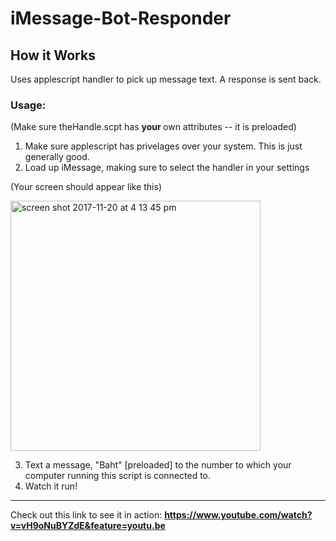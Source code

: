 # iMessage-Bot-Responder
## How it Works
Uses applescript handler to pick up message text. A response is sent back. 
### Usage:

(Make sure theHandle.scpt has <b> your </b> own attributes -- it is preloaded)

1. Make sure applescript has privelages over your system. This is just generally good. 
2. Load up iMessage, making sure to select the handler in your settings

(Your screen should appear like this)

<img width="400" alt="screen shot 2017-11-20 at 4 13 45 pm" src="https://user-images.githubusercontent.com/33200183/33041877-d9e3501e-ce0d-11e7-91c1-ea2997e4b3ee.png">

3. Text a message, "Baht" [preloaded] to the number to which your computer running this script is connected to. 
4. Watch it run!
______________________________________________________________________________________________________________________________

Check out this link to see it in action:
<b> https://www.youtube.com/watch?v=vH9oNuBYZdE&feature=youtu.be </b>

